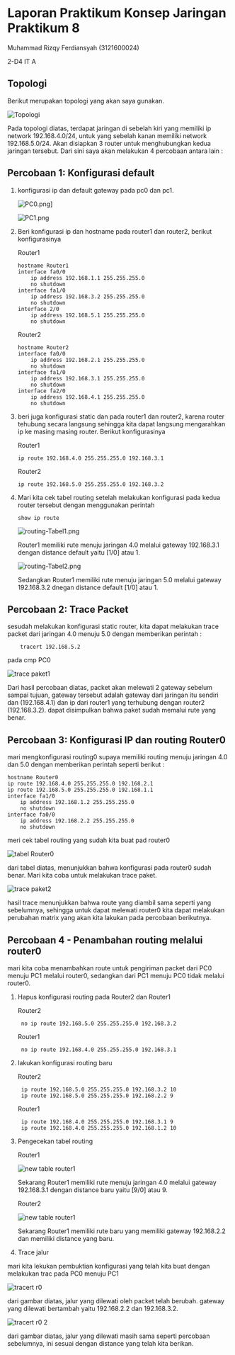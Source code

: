 # Laporan Praktikum Konsep Jaringan Praktikum 8

Muhammad Rizqy Ferdiansyah (3121600024)

2-D4 IT A

## Topologi

Berikut merupakan topologi yang akan saya gunakan.

![Topologi](assets/topologi.png)

Pada topologi diatas, terdapat jaringan di sebelah kiri yang memiliki ip network 192.168.4.0/24, untuk yang sebelah kanan memiliki network 192.168.5.0/24. Akan disiapkan 3 router untuk menghubungkan kedua jaringan tersebut. Dari sini saya akan melakukan 4 percobaan antara lain :

## Percobaan 1: Konfigurasi default

1.  konfigurasi ip dan default gateway pada pc0 dan pc1.

    ![PC0.png](https://i.postimg.cc/FsmBtW3p/PC0.png)]

    ![PC1.png](https://i.postimg.cc/VkhgNDr3/PC1.png)

2.  Beri konfigurasi ip dan hostname pada router1 dan router2, berikut konfigurasinya

    Router1

        hostname Router1
        interface fa0/0
            ip address 192.168.1.1 255.255.255.0
            no shutdown
        interface fa1/0
            ip address 192.168.3.2 255.255.255.0
            no shutdown
        interface 2/0
            ip address 192.168.5.1 255.255.255.0
            no shutdown

    Router2

        hostname Router2
        interface fa0/0
            ip address 192.168.2.1 255.255.255.0
            no shutdown
        interface fa1/0
            ip address 192.168.3.1 255.255.255.0
            no shutdown
        interface fa2/0
            ip address 192.168.4.1 255.255.255.0
            no shutdown

3.  beri juga konfigurasi static dan pada router1 dan router2, karena router tehubung secara langsung sehingga kita dapat langsung mengarahkan ip ke masing masing router. Berikut konfigurasinya

    Router1

        ip route 192.168.4.0 255.255.255.0 192.168.3.1

    Router2

        ip route 192.168.5.0 255.255.255.0 192.168.3.2

4.  Mari kita cek tabel routing setelah melakukan konfigurasi pada kedua router tersebut dengan menggunakan perintah

        show ip route

    ![routing-Tabel1.png](https://i.postimg.cc/BvVnkPz5/routing-Tabel1.png)

    Router1 memiliki rute menuju jaringan 4.0 melalui gateway 192.168.3.1 dengan distance default yaitu [1/0] atau 1.

    ![routing-Tabel2.png](https://i.postimg.cc/CLcTcTXk/routing-Tabel2.png)

    Sedangkan Router1 memiliki rute menuju jaringan 5.0 melalui gateway 192.168.3.2 dnegan distance default [1/0] atau 1.

## Percobaan 2: Trace Packet

sesudah melakukan konfigurasi static router, kita dapat melakukan trace packet dari jaringan 4.0 menuju 5.0 dengan memberikan perintah :

        tracert 192.168.5.2

pada cmp PC0

![trace paket1](assets/tracert.png)

Dari hasil percobaan diatas, packet akan melewati 2 gateway sebelum sampai tujuan, gateway tersebut adalah gateway dari jaringan itu sendiri dan (192.168.4.1) dan ip dari router1 yang terhubung dengan router2 (192.168.3.2). dapat disimpulkan bahwa paket sudah memalui rute yang benar.

## Percobaan 3: Konfigurasi IP dan routing Router0

mari mengkonfigurasi routing0 supaya memiliki routing menuju jaringan 4.0 dan 5.0 dengan memberikan perintah seperti berikut :

    hostname Router0
    ip route 192.168.4.0 255.255.255.0 192.168.2.1
    ip route 192.168.5.0 255.255.255.0 192.168.1.1
    interface fa1/0
        ip address 192.168.1.2 255.255.255.0
        no shutdown
    interface fa0/0
        ip address 192.168.2.2 255.255.255.0
        no shutdown

meri cek tabel routing yang sudah kita buat pad router0

![tabel Router0](assets/routing%20Tabel0.png)

dari tabel diatas, menunjukkan bahwa konfigurasi pada router0 sudah benar. Mari kita coba untuk melakukan trace paket.

![trace paket2](assets/tracert%202.png)

hasil trace menunjukkan bahwa route yang diambil sama seperti yang sebelumnya, sehingga untuk dapat melewati router0 kita dapat melakukan perubahan matrix yang akan kita lakukan pada percobaan berikutnya.

## Percobaan 4 - Penambahan routing melalui router0

mari kita coba menambahkan route untuk pengiriman packet dari PC0 menuju PC1 melalui router0, sedangkan dari PC1 menuju PC0 tidak melalui router0.

1.  Hapus konfigurasi routing pada Router2 dan Router1

    Router2

         no ip route 192.168.5.0 255.255.255.0 192.168.3.2

    Router1

         no ip route 192.168.4.0 255.255.255.0 192.168.3.1

2.  lakukan konfigurasi routing baru

    Router2

         ip route 192.168.5.0 255.255.255.0 192.168.3.2 10
         ip route 192.168.5.0 255.255.255.0 192.168.2.2 9

    Router1

         ip route 192.168.4.0 255.255.255.0 192.168.3.1 9
         ip route 192.168.4.0 255.255.255.0 192.168.1.2 10

3.  Pengecekan tabel routing

    Router1

    ![new table router1](assets/new%20routing%20Tabel1.png)

    Sekarang Router1 memiliki rute menuju jaringan 4.0 melalui gateway 192.168.3.1 dengan distance baru yaitu [9/0] atau 9.

    Router2

    ![new table router1](assets/new%20routing%20Tabel2.png)

    Sekarang Router1 memiliki rute baru yang memiliki gateway 192.168.2.2 dan memiliki distance yang baru.

4.  Trace jalur

mari kita lekukan pembuktian konfigurasi yang telah kita buat dengan melakukan trac pada PC0 menuju PC1

![tracert r0](assets/tracert%20r0.png)

dari gambar diatas, jalur yang dilewati oleh packet telah berubah. gateway yang dilewati bertambah yaitu 192.168.2.2 dan 192.168.3.2.

![tracert r0 2](assets/tracert%20r0%202.png)

dari gambar diatas, jalur yang dilewati masih sama seperti percobaan sebelumnya, ini sesuai dengan distance yang telah kita berikan.
